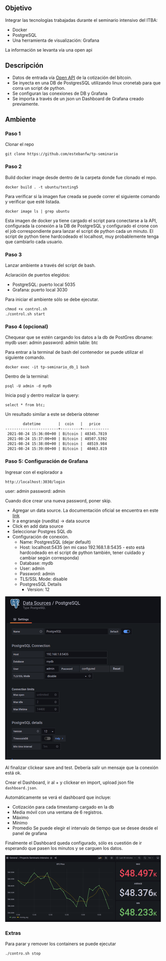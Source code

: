 ## Objetivo

Integrar las tecnologías trabajadas durante el seminario intensivo del ITBA:

* Docker
* PostgreSQL
* Una herramienta de visualización: Grafana

La información se levanta via una open api

## Descripción

* Datos de entrada vía [Open API](https://api.coindesk.com/v1/bpi/currentprice.json) de la cotización del bitcoin.
* Se inyecta en una DB de PostgresSQL utilizando linux cronetab para que corra un script de python.
* Se configuran las conexiones de DB y Grafana
* Se importa a través de un json un Dashboard de Grafana creado previamente.

## Ambiente

### Paso 1

Clonar el repo
~~~
git clone https://github.com/estebanfw/tp-seminario
~~~

### Paso 2

Build docker image desde dentro de la carpeta donde fue clonado el repo.
~~~
docker build . -t ubuntu/testing5
~~~
Para verificar si la imagen fue creada se puede correr el siguiente comando y verificar que esté listada.
~~~
docker image ls | grep ubuntu
~~~
Esta imagen de docker ya tiene cargado el script para conectarse a la API, configurada la conexión a la DB de PostgreSQL y configurado el crone con el job
correspondiente para lanzar el script de python cada un minuto. El script de python tiene hardcodeado el localhost, muy probablemente tenga que cambiarlo cada usuario.


### Paso 3

Lanzar ambiente a través del script de bash.

Aclaración de puertos elegidos:
* PostgreSQL: puerto local 5035
* Grafana: puerto local 3030

Para iniciar el ambiente sólo se debe ejecutar.

~~~
chmod +x control.sh
./control.sh start
~~~

### Paso 4 (opcional)

Chequear que se estén cargando los datos a la db de PostGres
dbname: mydb
user: admin
password: admin
table: btc

Para entrar a la terminal de bash del contenedor se puede utilizar el siguiente comando.
~~~
docker exec -it tp-seminario_db_1 bash
~~~
Dentro de la terminal:
~~~
psql -U admin -d mydb
~~~
Inicia psql y dentro realizar la query:
~~~
select * from btc;
~~~
Un resultado similar a este se debería obtener
~~~
        datetime        |  coin   |   price    
------------------------+---------+------------
 2021-08-24 15:36:00+00 | Bitcoin | 48345.7819
 2021-08-24 15:37:00+00 | Bitcoin | 48507.5392
 2021-08-24 15:38:00+00 | Bitcoin |  48519.984
 2021-08-24 15:39:00+00 | Bitcoin |  48463.819
~~~

### Paso 5: Configuración de Grafana

Ingresar con el explorador a 
~~~
http://localhost:3030/login
~~~
user: admin
password: admin

Cuando dice crear una nueva password, poner skip.

* Agregar un data source. La documentación oficial se encuentra en este [link](https://grafana.com/docs/grafana/v7.5/datasources/add-a-data-source/?utm_source=grafana_gettingstarted)
* Ir a engranaje (ruedita) -> data source
* Click en add data source
* Seleccionar Postgres SQL db
* Configuración de conexión.
  * Name: PostgresSQL (dejar default)
  * Host: localhost:5435 (en mi caso 192.168.1.8:5435 - esto está hardcodeado en el script de python también, tener cuidado y cambiar según corresponda)
  * Database: mydb
  * User: admin
  * Password: admin
  * TLS/SSL Mode: disable
  * PostgresSQL Details
    * Version: 12

![](pictures/postgresql_connection_grafana_config.png)

Al finalizar clickear save and test. Debería salir un mensaje que la conexión está ok.

Crear el Dashboard, ir al + y clickear en import, upload json file `dashboard.json`.

Automáticamente se verá el dashboard que incluye:
* Cotización para cada timestamp cargado en la db
* Media móvil con una ventana de 6 registros.
* Máximo
* Mínimo
* Promedio
Se puede elegir el intervalo de tiempo que se desee desde el panel de grafana

Finalmente el Dashboard queda configurado, sólo es cuestión de ir esperando que pasen los minutos y se carguen los datos.

![](pictures/grafana_dashboard.png)

### Extras

Para parar y remover los containers se puede ejecutar

~~~
./contro.sh stop
~~~
